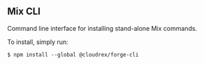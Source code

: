 ## Mix CLI

Command line interface for installing stand-alone Mix commands.

To install, simply run:

`$ npm install --global @cloudrex/forge-cli`
